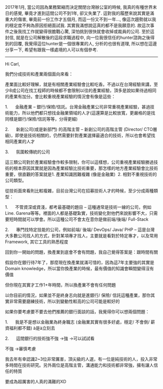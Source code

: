 2017年1月, 當公司因為業務緊縮而決定關閉台灣辦公室的時候, 我真的有種世界末日的感覺, 畢竟才進到這間公司不到1年, 卻又失業了. 這對我的履歷來說其實是滿重大的傷害, 畢竟前一份工作才五個月, 而這一份又不到一年..., 像這次趨勢就以我的穩定度不夠為原因拒絕面試我. 其實我滿想說這真的都不是我願意的. 故這次事件之後我找工作就變得很膽戰心驚, 深怕挑到很快就會收掉或裁員的公司. 至於這封信, 就是在公司解散後的這段求職過程中, 向一位我很信任的hunter諮詢之後得到的回覆, 我覺得這位hunter是一個很專業的人, 分析的也很有道理, 所以想在這邊分享一下, 希望有跟我一樣處境的人可以有個參考.  


---

Hi Carl,

我們分成技術和產業兩個面向來看：

產業面比較好理解，就是有相關產業經驗會比較吃香。不過以在台灣經驗來講，至少8成公司在找工程師的時候都不會限制以往的產業經驗，頂多是說如果待過相同的產業有加分。會比較重視產業經驗的情況會有像是這些：



1.      金融產業 – 銀行/保險/信託。台灣金融產業公司非常重視產業經驗，甚過技術能力，所以他們都只想找金融業領域的人才\(這還算是比較放寬，更嚴格的是找同樣是銀行/保險/信託等等，分得更細\)



2.      新創公司\(或是新部門\) 的高階主管 – 新創公司的高階主管 \(Director/ CTO層級\)，即使是技術相關的，仍然需要針對產業選擇最適合的技術，所以也會希望找相同產業的人才



3.      氛圍較傳統的公司





這三類公司對於產業經驗會作較多限制，你可以這樣想，公司重視產業經驗勝過技術的根本原因其實就是因為產業經驗比技術重要，那怎樣的地方產業經驗會比技術重要，很直觀的答案就是1. 產業知識困難複雜 \(像是金融業\)  2. 相對不重視技術的公司類型。





從技術面來看則比較複雜，目前台灣公司在招募技術人才的時候，至少分成兩種類型：



1.      不管資深或資淺，都考最基礎的題目 – 這種通常是技術一線的公司，例如Line. Garena等等。裡面的人都是基礎紮實，技術變化對他們來說影響不大，只需要短時間就可以學會。所以這種公司不會太在意你是做前端/後端/ Full-Stack



2.      專門找特定技能的公司，例如前端/ 後端/ DevOps/ Java/ PHP – 這是台灣大多數公司找人的方式，針對某項專才找人，主要就是看對於特定專才，以及常用Framework, 其它工具的熟悉程度





回到你一開始的問題，換產業到底會不會有問題，我自己覺得答案是：跟時間有關

假設你在銀行待7年了，那麼現在換產業就滿可惜的，因為這7年主要強的其實是Domain knowledge，所以當你換產業的時候，最有價值的知識會瞬間變得沒有價值

但你現在其實才工作1+年時間，所以換產業不會有任何問題



以你目前的情況，如果並不是終身志向就是進銀行/ 保險/ 信託這種產業，那你其實非常需要磨練技術，所以到變動性較高的公司可能是較好的



如果你要考慮要不要去他們推薦的銀行面談的話，我覺得你可以想兩個問題：

1.      我是不是想以金融業為終身職志 \(金融業其實有很多好處，穩定/ 不會倒/ 薪資福利都不錯\) à是à立刻去

2.      這間銀行的技術強不強 -&gt;強 -&gt;可以試試看

不強 -&gt;審慎考慮



我去年有幸認識2~3位非常厲害，頂尖級的人選，有一位是純技術的人，投入非常多時間在技術研究。另外兩位是高階主管，溝通能力和技術都非常強，擁有讓人信任的特質



要成為超厲害的人真的滿難的XD





